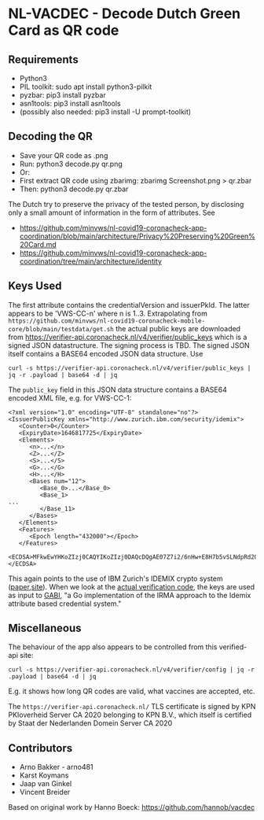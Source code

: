 NL-VACDEC - Decode Dutch Green Card as QR code
==============================================

Requirements
------------
* Python3
* PIL toolkit: sudo apt install python3-pilkit
* pyzbar: pip3 install pyzbar
* asn1tools: pip3 install asn1tools 
* (possibly also needed: pip3 install -U prompt-toolkit)

Decoding the QR
---------------
- Save your QR code as .png
- Run: python3 decode.py qr.png
- Or:
- First extract QR code using zbarimg: zbarimg Screenshot.png > qr.zbar
- Then: python3 decode.py qr.zbar

The Dutch try to preserve the privacy of the tested person, 
by disclosing only a small amount of information in the form of attributes. See

* https://github.com/minvws/nl-covid19-coronacheck-app-coordination/blob/main/architecture/Privacy%20Preserving%20Green%20Card.md
* https://github.com/minvws/nl-covid19-coronacheck-app-coordination/tree/main/architecture/identity


Keys Used
---------
The first attribute contains the credentialVersion and issuerPkId. The latter appears to be 'VWS-CC-n' 
where n is 1..3. Extrapolating from `https://github.com/minvws/nl-covid19-coronacheck-mobile-core/blob/main/testdata/get.sh` the actual public keys are downloaded from https://verifier-api.coronacheck.nl/v4/verifier/public_keys which is a signed JSON datastructure. The signing process is TBD. The signed JSON itself contains a BASE64 encoded JSON data structure. Use
```
curl -s https://verifier-api.coronacheck.nl/v4/verifier/public_keys | jq -r .payload | base64 -d | jq
```
The `public_key` field in this JSON data structure contains a BASE64 encoded XML file, e.g. for VWS-CC-1:
```
<?xml version="1.0" encoding="UTF-8" standalone="no"?>
<IssuerPublicKey xmlns="http://www.zurich.ibm.com/security/idemix">
   <Counter>0</Counter>
   <ExpiryDate>1646817725</ExpiryDate>
   <Elements>
      <n>...</n>
      <Z>...</Z>
      <S>...</S>
      <G>...</G>
      <H>...</H>
      <Bases num="12">
         <Base_0>...</Base_0>
         <Base_1>
...
         </Base_11>
      </Bases>
   </Elements>
   <Features>
      <Epoch length="432000"></Epoch>
   </Features>
   <ECDSA>MFkwEwYHKoZIzj0CAQYIKoZIzj0DAQcDQgAE07Z7i2/6nHw+E8H7b5vSLNdpRd20WwLjlwhc0QEeebfvR8TCVPVM0Yetu8Ecl+KSDc1FvWUuRUNWQvbtUSNNkg==</ECDSA>
```

This again points to the use of IBM Zurich's IDEMIX crypto system ([paper](https://www.zurich.ibm.com/pdf/csc/Identity_Mixer_Nov_2015.pdf),[site](https://www.zurich.ibm.com/idemix)). When we look at the [actual verification code](https://github.com/minvws/nl-covid19-coronacheck-idemix/blob/main/verifier/verifier.go), the keys are used
as input to [GABI](https://github.com/privacybydesign/gabi), "a Go implementation of the IRMA approach to the Idemix attribute based credential system."


Miscellaneous
-------------
The behaviour of the app also appears to be controlled from this verified-api site: 
```
curl -s https://verifier-api.coronacheck.nl/v4/verifier/config | jq -r .payload | base64 -d | jq 
```
E.g. it shows how long QR codes are valid, what vaccines are accepted, etc.

The `https://verifier-api.coronacheck.nl/` TLS certificate is signed by KPN PKIoverheid Server CA 2020
belonging to KPN B.V., which itself is certified by Staat der Nederlanden Domein Server CA 2020


Contributors
------------
- Arno Bakker  - arno481
- Karst Koymans 
- Jaap van Ginkel
- Vincent Breider

Based on original work by Hanno Boeck: https://github.com/hannob/vacdec
